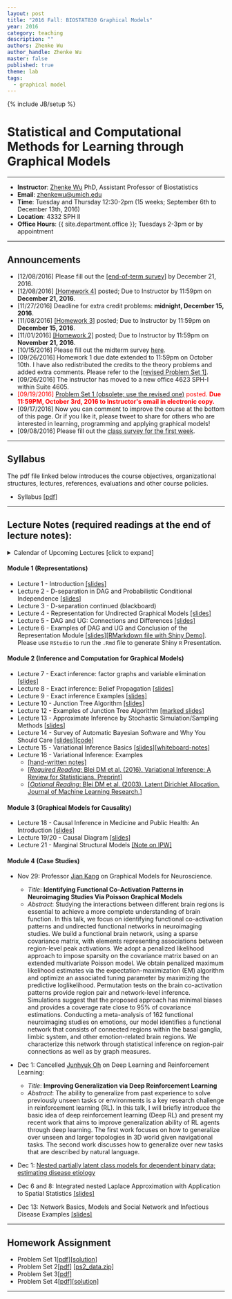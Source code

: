 ```yaml
---
layout: post
title: "2016 Fall: BIOSTAT830 Graphical Models"
year: 2016
category: teaching
description: ""
authors: Zhenke Wu
author_handle: Zhenke Wu
master: false
published: true
theme: lab
tags: 
  - graphical model
---
```

{% include JB/setup %}

# Statistical and Computational Methods for Learning through Graphical Models
------

* **Instructor**: [Zhenke Wu](http://zhenkewu.com) PhD, Assistant Professor of Biostatistics
* **Email**: zhenkewu@umich.edu
* **Time**: Tuesday and Thursday 12:30-2pm (15 weeks; September 6th to December 13th, 2016)
* **Location**: 4332 SPH II
* **Office Hours**: {{ site.department.office }}; Tuesdays 2-3pm or by appointment

------

## Announcements

* [12/08/2016] Please fill out the [[end-of-term survey]](https://goo.gl/forms/OhsoYT4TNmP9bCVy2) by December 21, 2016.
* [12/08/2016] [[Homework 4]](/assets/pdfs/slides/teaching/2016/biostat830/homework/ps4.pdf) posted; Due to Instructor by 11:59pm on **December 21, 2016**.
* [11/27/2016]  Deadline for extra credit problems: **midnight, December 15, 2016**.
* [11/08/2016] [[Homework 3]](/assets/pdfs/slides/teaching/2016/biostat830/homework/ps3.pdf) posted; Due to Instructor by 11:59pm on **December 15, 2016**.
* [11/01/2016] [[Homework 2]](/assets/pdfs/slides/teaching/2016/biostat830/homework/ps2.pdf) posted; Due to Instructor by 11:59pm on **November 21, 2016**.
* [10/15/2016] Please fill out the midterm survey [here](https://goo.gl/forms/AMfJ1t1d0gQbgQXI3).
* [09/26/2016] Homework 1 due date extended to 11:59pm on October 10th. I have also redistributed the credits to the theory problems and added extra comments. Please refer to the [[revised Problem Set 1]](/assets/pdfs/slides/teaching/2016/biostat830/homework/ps1_revised.pdf).
* [09/26/2016] The instructor has moved to a new office 4623 SPH-I within Suite 4605. 
* <span style="color:red;"> [09/19/2016] [Problem Set 1 (obsolete; use the revised one)](/assets/pdfs/slides/teaching/2016/biostat830/homework/ps1.pdf) posted. **Due 11:59PM, October 3rd, 2016 to Instructor's email in electronic copy.** </span>
* [09/17/2016] Now you can comment to improve the course at the bottom of this page. Or if you like it, please tweet to share for others who are interested in learning, programming and applying graphical models!
* [09/08/2016] Please fill out the [class survey for the first week](https://goo.gl/forms/q4mwWHG8RkNeJMH83).

------

## Syllabus

The pdf file linked below introduces the course objectives, organizational structures, lectures, references, evaluations and other course policies.

* Syllabus [[pdf]](/assets/pdfs/slides/teaching/2016/biostat830/BIOSTAT830-syllabus.pdf)

------

## Lecture Notes (required readings at the end of lecture notes):

<details>
  <summary>Calendar of Upcoming Lectures [click to expand]</summary>
  <div class="span3">
<div id="upcoming"></div><!--/span-->
</div>
<div class="span9">
	<iframe src="https://calendar.google.com/calendar/embed?src=m1v75gnveubh3skivkbqhsbdvk%40group.calendar.google.com&ctz=America/New_York" style=" border-width:0 " width="100%" height="600" frameborder="0" scrolling="no"></iframe>
</div><!--/span-->
</details>

#### Module 1 (Representations)
+ Lecture 1 - Introduction [[slides]](/assets/pdfs/slides/teaching/2016/biostat830/lecture_notes/Lecture1.pdf)
+ Lecture 2 - D-separation in DAG and Probabilistic Conditional Independence [[slides]](/assets/pdfs/slides/teaching/2016/biostat830/lecture_notes/Lecture2.pdf)
+ Lecture 3 - D-separation continued (blackboard)
+ Lecture 4 - Representation for Undirected Graphical Models [[slides]](/assets/pdfs/slides/teaching/2016/biostat830/lecture_notes/Lecture4.pdf)
+ Lecture 5 - DAG and UG: Connections and Differences [[slides]](/assets/pdfs/slides/teaching/2016/biostat830/lecture_notes/Lecture5.pdf)
+ Lecture 6 - Examples of DAG and UG and Conclusion of the Representation Module [[slides]](/assets/pdfs/slides/teaching/2016/biostat830/lecture_notes/Lecture6_nodemo.pdf)[[RMarkdown file with Shiny Demo]](/assets/pdfs/slides/teaching/2016/biostat830/lecture_notes/Lecture6.zip). Please use `RStudio` to run the `.Rmd` file to generate Shiny `R` Presentation.


#### Module 2 (Inference and Computation for Graphical Models)
+ Lecture 7 - Exact inference: factor graphs and variable elimination [[slides]](/assets/pdfs/slides/teaching/2016/biostat830/lecture_notes/Lecture7.html)
+ Lecture 8 - Exact inference: Belief Propagation [[slides]](/assets/pdfs/slides/teaching/2016/biostat830/lecture_notes/Lecture8.html)
+ Lecture 9 - Exact inference Examples [[slides]](/assets/pdfs/slides/teaching/2016/biostat830/lecture_notes/Lecture9.html)
+ Lecture 10 - Junction Tree Algorithm [[slides]](/assets/pdfs/slides/teaching/2016/biostat830/lecture_notes/Lecture10.html)
+ Lecture 12 - Examples of Junction Tree Algorithm [[marked slides]](/assets/pdfs/slides/teaching/2016/biostat830/lecture_notes/lecture12_inclass_marked.pdf)
+ Lecture 13 - Approximate Inference by Stochastic Simulation/Sampling Methods [[slides]](/assets/pdfs/slides/teaching/2016/biostat830/lecture_notes/Lecture13.pdf)
+ Lecture 14 - Survey of Automatic Bayesian Software and Why You Should Care [[slides]](/assets/pdfs/slides/teaching/2016/biostat830/lecture_notes/Lecture14.pdf)[[code]](/assets/pdfs/slides/teaching/2016/biostat830/lecture_notes/Lecture14code.zip)
+ Lecture 15 - Variational Inference Basics [[slides]](/assets/pdfs/slides/teaching/2016/biostat830/lecture_notes/Lecture15.html)[[whiteboard-notes]](/assets/pdfs/slides/teaching/2016/biostat830/lecture_notes/Lecture15-extra-notes.pdf)
+ Lecture 16 - Variational Inference: Examples 
    - [[hand-written notes]](/assets/pdfs/slides/teaching/2016/biostat830/lecture_notes/lecture16_extra_notes.pdf) 
    - [[*Required Reading*: Blei DM et al. (2016). Variational Inference: A Review for Statisticians. Preprint]](https://arxiv.org/pdf/1601.00670v3.pdf)
    - [[*Optional Reading*: Blei DM et al. (2003). Latent Dirichlet Allocation. Journal of Machine Learning Research.]](https://www.cs.princeton.edu/~blei/papers/BleiNgJordan2003.pdf)

#### Module 3 (Graphical Models for Causality)
+ Lecture 18 - Causal Inference in Medicine and Public Health: An Introduction [[slides]](/assets/pdfs/slides/teaching/2016/biostat830/lecture_notes/Lecture18.html)
+ Lecture 19/20 - Causal Diagram [[slides]](/assets/pdfs/slides/teaching/2016/biostat830/lecture_notes/lecture19_continued.pdf)
+ Lecture 21 - Marginal Structural Models [[Note on IPW]](/assets/pdfs/slides/teaching/2016/biostat830/lecture_notes/lecture21_ipw.html)


#### Module 4 (Case Studies)

+ Nov 29: Professor [Jian Kang](http://www-personal.umich.edu/~jiankang/) on Graphical Models for Neuroscience.
    - *Title*: **Identifying Functional Co-Activation Patterns in Neuroimaging Studies Via Poisson Graphical Models**
    - *Abstract*: Studying the interactions between different brain regions is essential to achieve a more complete understanding of brain function. In this talk, we focus on identifying functional co-activation patterns and undirected functional networks in neuroimaging studies. We build a functional brain network, using a sparse covariance matrix, with elements representing associations between region-level peak activations. We adopt a penalized likelihood approach to impose sparsity on the covariance matrix based on an extended multivariate Poisson model. We obtain penalized maximum likelihood estimates via the expectation-maximization (EM) algorithm and optimize an associated tuning parameter by maximizing the predictive loglikelihood. Permutation tests on the brain co-activation patterns provide region pair and network-level inference. Simulations suggest that the proposed approach has minimal biases and provides a coverage rate close to 95% of covariance estimations. Conducting a meta-analysis of 162 functional neuroimaging studies on emotions, our model identifies a functional network that consists of connected regions within the basal ganglia, limbic system, and other emotion-related brain regions. We characterize this network through statistical inference on region-pair connections as well as by graph measures.

+ Dec 1: Cancelled [Junhyuk Oh](https://sites.google.com/a/umich.edu/junhyuk-oh/) on Deep Learning and Reinforcement Learning:
    - *Title*: **Improving Generalization via Deep Reinforcement Learning**
    - *Abstract*: The ability to generalize from past experience to solve previously unseen tasks or environments is a key research challenge in reinforcement learning (RL). In this talk, I will briefly introduce the basic idea of deep reinforcement learning (Deep RL) and present my recent work that aims to improve generalization ability of RL agents through deep learning. The first work focuses on how to generalize over unseen and larger topologies in 3D world given navigational tasks. The second work discusses how to generalize over new tasks that are described by natural language.

+ Dec 1: [Nested partially latent class models for dependent binary data; estimating disease etiology](http://biostatistics.oxfordjournals.org/content/early/2016/08/19/biostatistics.kxw037.short?rss=1)

+ Dec 6 and 8: Integrated nested Laplace Approximation with Application to Spatial Statistics [[slides]](/assets/pdfs/slides/teaching/2016/biostat830/lecture_notes/Lecture26.pdf)

+ Dec 13: Network Basics, Models and Social Network and Infectious Disease Examples [[slides]](/assets/pdfs/slides/teaching/2016/biostat830/lecture_notes/Lecture27.pdf)

------

## Homework Assignment

* Problem Set 1[[pdf]](/assets/pdfs/slides/teaching/2016/biostat830/homework/ps1_revised.pdf)[[solution]](/assets/pdfs/slides/teaching/2016/biostat830/homework/hw1_sol.html)
* Problem Set 2[[pdf]](/assets/pdfs/slides/teaching/2016/biostat830/homework/ps2.pdf)
[[ps2_data.zip]](/assets/pdfs/slides/teaching/2016/biostat830/homework/ps2_data.zip)
* Problem Set 3[[pdf]](/assets/pdfs/slides/teaching/2016/biostat830/homework/ps3.pdf)
* Problem Set 4[[pdf]](/assets/pdfs/slides/teaching/2016/biostat830/homework/ps4.pdf)[[solution]](/assets/pdfs/slides/teaching/2016/biostat830/homework/hw4_sol.html)

------




